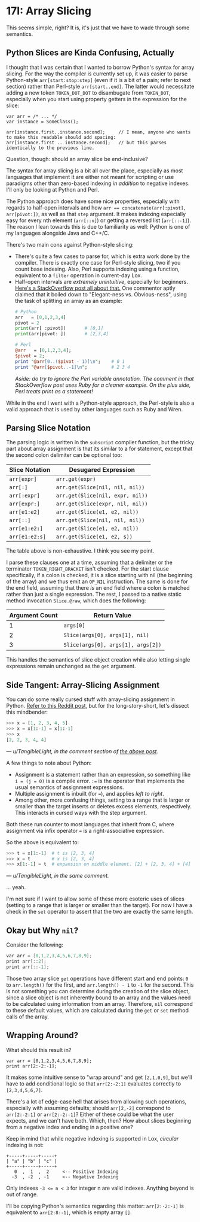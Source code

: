 # 17I: Array Slicing

This seems simple, right? It is, it's just that we have to wade through some semantics.

## Python Slices are Kinda Confusing, Actually

I thought that I was certain that I wanted to borrow Python's syntax for array slicing. For the way the compiler is currently set up, it was easier to parse Python-style `arr[start:stop:step]` (even if it is a bit of a pain; refer to next section) rather than Perl-style `arr[start..end]`. The latter would necessitate adding a new token `TOKEN_DOT_DOT` to disambugate from `TOKEN_DOT`, especially when you start using property getters in the expression for the slice:

```
var arr = /* ... */
var instance = SomeClass();

arr[instance.first..instance.second];     // I mean, anyone who wants to make this readable should add spacing:
arr[instance.first .. instance.second];   // but this parses identically to the previous line.
```

Question, though: should an array slice be end-inclusive?

The syntax for array slicing is a bit all over the place, especially as most languages that implement it are either not meant for scripting or use paradigms other than zero-based indexing *in addition* to negative indexes. I'll only be looking at Python and Perl.

The Python approach does have some nice properties, especially with regards to half-open intervals and how `arr == concatenate(arr[:pivot], arr[pivot:])`, as well as that `step` argument. It makes indexing especially easy for every nth element (`arr[::n]`) or getting a reversed list (`arr[::-1]`). The reason I lean towards this is due to familiarity as well: Python is one of my languages alongside Java and C++/C.

There's two main cons against Python-style slicing:
- There's quite a few cases to parse for, which is extra work done by the compiler. There is exactly one case for Perl-style slicing, two if you count base indexing. Also, Perl supports indexing using a function, equivalent to a `filter` operation in current-day Lox.
- Half-open intervals are *extremely unintuitive*, especially for beginners. [Here's a StackOverflow post all about that.](https://stackoverflow.com/questions/11364533/why-are-pythons-slice-and-range-upper-bound-exclusive) One commentor aptly claimed that it boiled down to "Elegant-ness vs. Obvious-ness", using the task of splitting an array as an example:
    ```python
    # Python
    arr   = [0,1,2,3,4]
    pivot = 2
    print(arr[ :pivot])       # [0,1]
    print(arr[pivot: ])       # [2,3,4]
    ```
    ```perl
    # Perl
    @arr   = [0,1,2,3,4];
    $pivot = 2;
    print "@arr[0..($pivot - 1)]\n";    # 0 1
    print "@arr[$pivot..-1]\n";         # 2 3 4
    ```
    *Aside: do try to ignore the Perl variable annotation. The comment in that StackOverflow post uses Ruby for a cleaner example. On the plus side, Perl treats print as a statement!*

While in the end I went with a Python-style approach, the Perl-style is also a valid approach that is used by other languages such as Ruby and Wren.

## Parsing Slice Notation

The parsing logic is written in the `subscript` compiler function, but the tricky part about array assignment is that its similar to a for statement, except that the second colon delimiter can be optional too:

| Slice Notation | Desugared Expression |
| -------------- | -------------------- |
| `arr[expr]`    | `arr.get(expr)`      |
| `arr[:]`       | `arr.get(Slice(nil, nil, nil))`  |
| `arr[:expr]`   | `arr.get(Slice(nil, expr, nil))` |
| `arr[expr:]`   | `arr.get(Slice(expr, nil, nil))` |
| `arr[e1:e2]`   | `arr.get(Slice(e1, e2, nil))`    |
| `arr[::]`      | `arr.get(Slice(nil, nil, nil))`  |
| `arr[e1:e2:]`  | `arr.get(Slice(e1, e2, nil))`    |
| `arr[e1:e2:s]` | `arr.get(Slice(e1, e2, s))`      |

The table above is non-exhaustive. I think you see my point.

I parse these clauses one at a time, assuming that a delimiter or the terminator `TOKEN_RIGHT_BRACKET` isn't checked. For the start clause specifically, if a colon is checked, it is a slice starting with nil (the beginning of the array) and we thus emit an `OP_NIL` instruction. The same is done for the end field, assuming that there *is* an end field where a colon is matched rather than just a single expression. The rest, I passed to a native static method invocation `Slice.@raw`, which does the following:

| Argument Count | Return Value |
| - | ---------- |
| 1 | `args[0]` |
| 2 | `Slice(args[0], args[1], nil)` |
| 3 | `Slice(args[0], args[1], args[2])` |

This handles the semantics of slice object creation while also letting single expressions remain unchanged as the `get` argument.

## Side Tangent: Array-Slicing Assignment

You can do some really cursed stuff with array-slicing assignment in Python. [Refer to this Reddit post](https://www.reddit.com/r/Python/comments/1fvyu8b/i_never_realized_how_complicated_slice/), but for the long-story-short, let's dissect this mindbender:

```python
>>> x = [1, 2, 3, 4, 5]
>>> x = x[1:-1] = x[1:-1]
>>> x
[2, 2, 3, 4, 4]
```  
*— u/TangibleLight, in the comment section of [the above post](https://www.reddit.com/r/Python/comments/1fvyu8b/i_never_realized_how_complicated_slice/).*
</blockquote>

A few things to note about Python:
- Assignment is a statement rather than an expression, so something like `i = (j = 0)` is a compile error. `:=` is the operator that implements the usual semantics of assignment expressions.
- Multiple assignment is inbuilt (for `=`), and applies *left to right*.
- Among other, more confusing things, setting to a range that is larger or smaller than the target inserts or deletes excess elements, respectively. This interacts in cursed ways with the step argument.

Both these run counter to most languages that inherit from C, where assignment via infix operator `=` is a right-associative expression.

So the above is equivalent to:

```python
>>> t = x[1:-1]  # t is [2, 3, 4]
>>> x = t        # x is [2, 3, 4]
>>> x[1:-1] = t  # expansion on middle element. [2] + [2, 3, 4] + [4]
```  
*— u/TangibleLight, in the same comment.*

... yeah.

I'm not sure if I want to allow some of these more esoteric uses of slices (setting to a range that is larger or smaller than the target). For now I have a check in the `set` operator to assert that the two are exactly the same length.

## Okay but Why `nil`?

Consider the following:

```c++
var arr = [0,1,2,3,4,5,6,7,8,9];
print arr[::2];
print arr[::-1];
```

Those two array slice `get` operations have different start and end points: `0` to `arr.length()` for the first, and `arr.length() - 1` to `-1` for the second. This is not something you can determine during the creation of the slice object, since a slice object is not inherently bound to an array and the values need to be calculated using information from an array. Therefore, `nil` correspond to these default values, which are calculated during the `get` or `set` method calls of the array.

## Wrapping Around?

What should this result in?

```
var arr = [0,1,2,3,4,5,6,7,8,9];
print arr[2:-2:-1];
```

It makes some intuitive sense to "wrap around" and get `[2,1,0,9]`, but we'll have to add conditional logic so that `arr[2:-2:1]` evaluates correctly to `[2,3,4,5,6,7]`.

There's a lot of edge-case hell that arises from allowing such operations, especially with assuming defaults; should `arr[2,-2]` correspond to `arr[2:-2:1]` or `arr[2:-2:-1]`? Either of these could be what the user expects, and we can't have both. Which, then? How about slices beginning from a negative index and ending in a positive one?

Keep in mind that while negative indexing is supported in Lox, *circular* indexing is not:

```
+-----+-----+-----+
| "a" | "b" | "c" |
+-----+-----+-----+
   0  ,  1  ,  2     <-- Positive Indexing
  -3  , -2  , -1     <-- Negative Indexing
```

Only indexes `-3 <= n < 3` for integer n are valid indexes. Anything beyond is out of range.

I'll be copying Python's semantics regarding this matter: `arr[2:-2:-1]` is equivalent to `arr[2:8:-1]`, which is empty array `[]`.